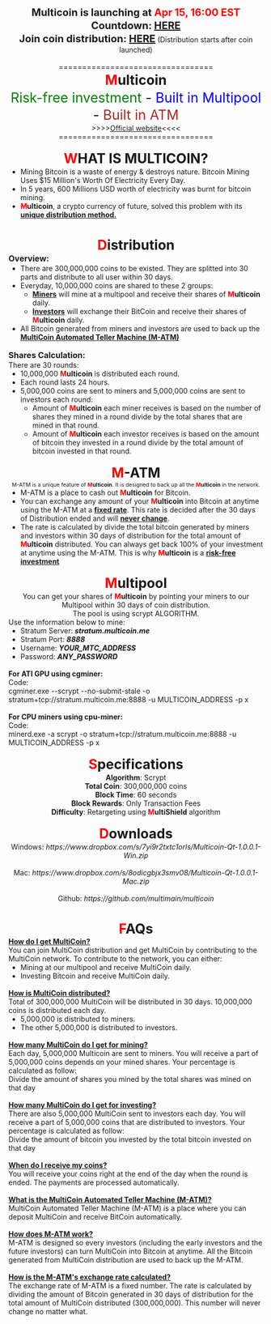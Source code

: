 <div class="post"><div align="center"><b><span style="font-size: 15pt !important; line-height: 1.3em;">Multicoin is launching at <span style="color: red;">Apr 15, 16:00 EST</span><br>Countdown: <a href="http://countingdownto.com/countdown/multicoin-launch-countdown-clock" target="_blank">HERE</a><br>Join coin distribution: <a href="http://multicoin.me/round" target="_blank">HERE</a></span></b> (Distribution starts after coin launched)</div><br><div align="center">=================================<br><img class="userimg" src="https://ip.bitcointalk.org/?u=http%3A%2F%2Fi.imgur.com%2Fif78YPZ.png&amp;t=539&amp;c=u4X2zeKbbaz6YA" alt="" border="0"><br><b><span style="font-size: 20pt !important; line-height: 1.3em;"><span style="color: red;">M</span>ulticoin</span></b><br><span style="font-size: 20pt !important; line-height: 1.3em;"><span style="color: green;">Risk-free investment</span> - <span style="color: blue;">Built in Multipool</span> - <span style="color: brown;">Built in ATM</span></span><br>&gt;&gt;&gt;&gt;<a href="http://multicoin.me/" target="_blank">Official website</a>&lt;&lt;&lt;&lt;<br>=================================</div><br><div align="center"><b><span style="font-size: 20pt !important; line-height: 1.3em;"><span style="color: red;">W</span>HAT IS MULTICOIN?</span></b></div><ul style="margin-top: 0; margin-bottom: 0;"><li>Mining Bitcoin is a waste of energy &amp; destroys nature. Bitcoin Mining Uses $15 Million's Worth Of Electricity Every Day.</li><li>In 5 years, 600 Millions USD worth of electricity was burnt for bitcoin mining. </li><li><b><span style="color: red;">M</span>ulticoin</b>, a crypto currency of future, solved this problem with its <span style="text-decoration: underline;"><b>unique distribution method. </b></span></li></ul><br><br><div align="center"><b><span style="font-size: 20pt !important; line-height: 1.3em;"><span style="color: red;">D</span>istribution</span></b></div><span style="font-size: 12pt !important; line-height: 1.3em;"><b>Overview:</b></span><br><ul style="margin-top: 0; margin-bottom: 0;"><li>There are 300,000,000 coins to be existed. They are splitted into 30 parts and distribute to all user within 30 days.</li><li>Everyday, 10,000,000 coins are shared to these 2 groups:<br><ul style="margin-top: 0; margin-bottom: 0;"><li><span style="text-decoration: underline;"><b>Miners</b></span> will mine at a multipool and receive their shares of <b><span style="color: red;">M</span>ulticoin</b> daily.<br></li><li><span style="text-decoration: underline;"><b>Investors</b></span> will exchange their BitCoin and receive their shares of <b><span style="color: red;">M</span>ulticoin</b> daily.</li></ul></li><li>All Bitcoin generated from miners and investors are used to back up the <b><span style="text-decoration: underline;">MultiCoin Automated Teller Machine (M-ATM)</span></b></li></ul><br><span style="font-size: 12pt !important; line-height: 1.3em;"><b>Shares Calculation:</b></span><br>There are 30 rounds:<br><ul style="margin-top: 0; margin-bottom: 0;"><li>10,000,000 <b><span style="color: red;">M</span>ulticoin</b> is distributed each round.</li><li> Each round lasts 24 hours. </li><li> 5,000,000 coins are sent to miners and 5,000,000 coins are sent to investors each round:<br><ul style="margin-top: 0; margin-bottom: 0;"><li>Amount of <b><span style="color: red;">M</span>ulticoin</b> each miner receives is based on the number of shares they mined in a round divide by the total shares that are mined in that round.</li><li>Amount of <b><span style="color: red;">M</span>ulticoin</b> each investor receives is based on the amount of bitcoin they invested in a round divide by the total amount of bitcoin invested in that round.</li></ul> </li></ul><br><div align="center"><b><span style="font-size: 20pt !important; line-height: 1.3em;"><span style="color: red;">M</span>-ATM</span></b></div><div align="center"><span style="font-size: 8pt !important; line-height: 1.3em;">M-ATM is a unique feature of <b><span style="color: red;">M</span>ulticoin</b>. It is designed to back up all the <b><span style="color: red;">M</span>ulticoin</b> in the network.</span><br></div><ul style="margin-top: 0; margin-bottom: 0;"><li>M-ATM is a place to cash out <b><span style="color: red;">M</span>ulticoin</b> for Bitcoin.</li><li>You can exchange any amount of your <b><span style="color: red;">M</span>ulticoin</b> into Bitcoin at anytime using the M-ATM at a <b><span style="text-decoration: underline;">fixed rate</span></b>. This rate is decided after the 30 days of Distribution ended and will <span style="text-decoration: underline;"><b>never change</b></span>.</li><li>The rate is calculated by divide the total bitcoin generated by miners and investors within 30 days of distribution for the total amount of <b><span style="color: red;">M</span>ulticoin</b> distributed. You can always get back 100% of your investment at anytime using the M-ATM. This is why <b><span style="color: red;">M</span>ulticoin</b> is a <span style="text-decoration: underline;"><b>risk-free<br>investment</b></span> </li></ul><br><div align="center"><b><span style="font-size: 20pt !important; line-height: 1.3em;"><span style="color: red;">M</span>ultipool</span></b></div><div align="center">You can get your shares of <b><span style="color: red;">M</span>ulticoin</b> by pointing your miners to our Multipool within 30 days of coin distribution.<br>The pool is using scrypt ALGORITHM.</div>Use the information below to mine:<br><ul style="margin-top: 0; margin-bottom: 0;"><li>Stratum Server: <i><b>stratum.multicoin.me</b></i></li><li>Stratum Port: <i><b>8888</b></i></li><li>Username: <b><i>YOUR_MTC_ADDRESS</i></b></li><li>Password: <b><i>ANY_PASSWORD</i></b></li></ul><br><b>For ATI GPU using cgminer:</b><br><div class="codeheader">Code:</div><div class="code">cgminer.exe --scrypt --no-submit-stale -o stratum+tcp://stratum.multicoin.me:8888 -u MULTICOIN_ADDRESS -p x</div><br><b>For CPU miners using cpu-miner:</b><br><div class="codeheader">Code:</div><div class="code">minerd.exe -a scrypt -o stratum+tcp://stratum.multicoin.me:8888 -u MULTICOIN_ADDRESS -p x</div><br><div align="center"><b><span style="font-size: 20pt !important; line-height: 1.3em;"><span style="color: red;">S</span>pecifications</span></b></div><div align="center"><b>Algorithm</b>: Scrypt<br><b>Total Coin</b>: 300,000,000 coins<br><b>Block Time</b>: 60 seconds<br><b>Block Rewards</b>: Only Transaction Fees<br><b>Difficulty</b>: Retargeting using <b><span style="color: red;">M</span>ultiShield</b> algorithm<br></div><br><div align="center"><b><span style="font-size: 20pt !important; line-height: 1.3em;"><span style="color: red;">D</span>ownloads</span></b></div><div align="center"><img class="userimg" src="https://ip.bitcointalk.org/?u=http%3A%2F%2Fi.imgur.com%2FSWvCwOl.png&amp;t=539&amp;c=D9SoyErseuk6yA" alt="" border="0"><br>Windows: <i>https://www.dropbox.com/s/7yi9r2txtc1orls/Multicoin-Qt-1.0.0.1-Win.zip</i><br><br><img class="userimg" src="https://ip.bitcointalk.org/?u=http%3A%2F%2Fi.imgur.com%2FfZIdSzw.png&amp;t=539&amp;c=2nKd8P_D4lV3Kg" alt="" border="0"><br>Mac: <i>https://www.dropbox.com/s/8odicgbjx3smv08/Multicoin-Qt-1.0.0.1-Mac.zip</i><br><br><img class="userimg" src="https://ip.bitcointalk.org/?u=http%3A%2F%2Fi.imgur.com%2F9Yw07oG.png&amp;t=539&amp;c=xRr8w-Z7CfBiRQ" alt="" border="0"><br>Github: <i>https://github.com/multimain/multicoin</i><br></div><br><br><div align="center"><b><span style="font-size: 20pt !important; line-height: 1.3em;"><span style="color: red;">F</span>AQs</span></b></div><span style="text-decoration: underline;"><b>How do I get MultiCoin?</b><br></span>You can join MultiCoin distribution and get MultiCoin by contributing to the MultiCoin network. To contribute to the network, you can either:<br><ul style="margin-top: 0; margin-bottom: 0;"><li>Mining at our multipool and receive MultiCoin daily.</li><li>Investing Bitcoin and receive MultiCoin daily.</li></ul><br><span style="text-decoration: underline;"><b>How is MultiCoin distributed?</b></span><br>Total of 300,000,000 MultiCoin will be distributed in 30 days. 10,000,000 coins is distributed each day.<br><ul style="margin-top: 0; margin-bottom: 0;"><li>5,000,000 is distributed to miners.</li><li>The other 5,000,000 is distributed to investors.</li></ul><br><span style="text-decoration: underline;"><b>How many MultiCoin do I get for mining?</b></span><br>Each day, 5,000,000 Multicoin are sent to miners. You will receive a part of 5,000,000 coins depends on your mined shares. Your percentage is calculated as follow:<br>Divide the amount of shares you mined by the total shares was mined on that day<br><br><span style="text-decoration: underline;"><b>How many MultiCoin do I get for investing?</b></span><br>There are also 5,000,000 MultiCoin sent to investors each day. You will receive a part of 5,000,000 coins that are distributed to investors. Your percentage is calculated as follow:<br>Divide the amount of bitcoin you invested by the total bitcoin invested on that day<br><br><span style="text-decoration: underline;"><b>When do I receive my coins?</b></span><br>You will receive your coins right at the end of the day when the round is ended. The payments are processed automatically.<br><br><b><span style="text-decoration: underline;">What is the MultiCoin Automated Teller Machine (M-ATM)?</span></b><br>MultiCoin Automated Teller Machine (M-ATM) is a place where you can deposit MultiCoin and receive BitCoin automatically.<br><br><b><span style="text-decoration: underline;">How does M-ATM work?</span></b><br>M-ATM is designed so every investors (including the early investors and the future investors) can turn MultiCoin into Bitcoin at anytime. All the Bitcoin generated from MultiCoin distribution are used to back up the M-ATM.<br><br><b><span style="text-decoration: underline;">How is the M-ATM's exchange rate calculated?</span></b><br>The exchange rate of M-ATM is a fixed number. The rate is calculated by dividing the amount of Bitcoin generated in 30 days of distribution for the total amount of MultiCoin distributed (300,000,000). This number will never change no matter what.</div>

